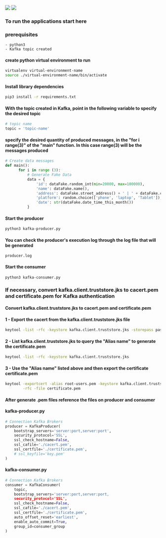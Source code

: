 <div> 
<img src="https://img.shields.io/badge/Python-3776AB?style=for-the-badge&logo=python&logoColor=white" />
<img src="https://img.shields.io/badge/Shell_Script-121011?style=for-the-badge&logo=gnu-bash&logoColor=white" />   
</div>

### To run the applications start here

### prerequisites
```text
- python3
- Kafka topic created
```
#### create python virtual environment to run
```sh
virtualenv virtual-environment-name
source ./virtual-environment-name/bin/activate
```
#### Install library dependencies
```sh
pip3 install -r requirements.txt
```
#### With the topic created in Kafka, point in the following variable to specify the desired topic
```python
# topic name
topic = 'topic-name'
```
#### specify the desired quantity of produced messages, in the "for i range(3)" of the "main" function. In this case range(3) will be the messages produced
```python
# Create data messages
def main():
      for i in range (3):
          # Generate Fake Data
          data = {
              'id': dataFake.random_int(min=20000, max=100000),
              'name': dataFake.name(),
              'address': dataFake.street_address() + ' | ' + dataFake.city() + ' | ' + dataFake.country_code(),
              'platform': random.choice(['phone', 'laptop', 'Tablet']),
              'date': str(dataFake.date_time_this_month())
          }
```
#### Start the producer
```sh
python3 kafka-producer.py
```
#### You can check the producer's execution log through the log file that will be generated
```text
producer.log
```
#### Start the consumer
```sh
python3 kafka-consumer.py
```

### If necessary, convert kafka.client.truststore.jks to cacert.pem and certificate.pem for Kafka authentication

#### Convert kafka.client.truststore.jks to cacert.pem and certificate.pem

#### 1 - Export the cacert from the kafka.client.truststore.jks file
```bash
keytool -list -rfc -keystore kafka.client.truststore.jks -storepass pass-kafka.client.truststore | awk '/BEGIN CERTIFICATE/,/END CERTIFICATE/ {print $0}' > cacert.pem
```
#### 2 - List kafka.client.truststore.jks to query the "Alias name" to generate the certificate.pem
```bash
keytool -list -rfc -keystore kafka.client.truststore.jks
```
#### 3 - Use the "Alias name" listed above and then export the certificate certificate.pem
```bash
keytool -exportcert -alias root-users.pem -keystore kafka.client.truststore.jks \
        -rfc -file certificate.pem
```
#### After generate .pem files reference the files on producer and consumer

#### kafka-producer.py
```python
# Connection Kafka Brokers
producer = KafkaProducer(
    bootstrap_servers='server:port,server:port',
    security_protocol='SSL',
    ssl_check_hostname=False,
    ssl_cafile='./cacert.pem',
    ssl_certfile='./certificate.pem',
    # ssl_keyfile='key.pem'
)
```

#### kafka-consumer.py
```python
# Connection Kafka Brokers
consumer = KafkaConsumer(
    topic,
    bootstrap_servers='server:port,server:port,
    security_protocol='SSL',
    ssl_check_hostname=False,
    ssl_cafile='./cacert.pem',
    ssl_certfile='./certificate.pem',
    auto_offset_reset='earliest',
    enable_auto_commit=True,
    group_id=consumer_group
)
```
